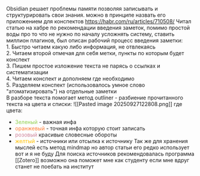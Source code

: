 Obsidian решает проблемы памяти позволяя записывать и структурировать свои знания. можно в принципе назвать его приложением для конспектов
https://habr.com/ru/articles/710508/
Читал статью на хабре по рекомендации введения заметок, помимо простой воды про то что не нужно по началу усложнять систему, ставить миллион плагинов, был описан рабочий процесс введения заметки:<br>1. Быстро читаем какую либо информация,  не отвлекаясь<br>2. Читаем второй отмечая для себя метки, пункты по которым будет конспект<br>3. Пишем простое изложение текста не парясь о ссылках и систематизации<br>4. Читаем конспект и дополняем где необходимо<br>5. Разделяем конспект (использовалось умное слово "атоматизировать") на отдельные заметки<br>В разборе текста помогает метод outliner - разбиение прочитанного текста на цвета и списки:
![[Pasted image 20250927122808.png]]
где цвета:
- <span style="color:rgb(146, 208, 80)">Зеленый</span> - важная инфа
- <span style="color:rgb(255, 126, 56)">оранжевый</span> - точная инфа которую стоит записать
- <span style="color:rgb(206, 130, 153)">розовый</span> красивые словесные обороты
- <span style="color:rgb(255, 192, 0)">желтый</span> - источники или отсылка к источнику
Так же для хранения мыслей есть метод mindmap но автор статьи его редко использует вот и я не буду
Для поиска источников рекомендовалась программа [[Zotero]] возможно она поможет мне как студенту если  мне вдруг станет не поебать на институт

